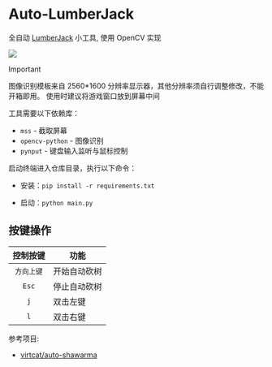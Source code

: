 # Auto-LumberJack

全自动 [LumberJack](https://t.me/gamebot) 小工具, 使用 OpenCV 实现

![](https://i.iij.li/i/20250921/68ced6ff72281.png)

> [!IMPORTANT]
> 图像识别模板来自 2560*1600 分辨率显示器，其他分辨率须自行调整修改，不能开箱即用。
> 使用时建议将游戏窗口放到屏幕中间

工具需要以下依赖库：

- `mss` - 截取屏幕
- `opencv-python` - 图像识别
- `pynput` - 键盘输入监听与鼠标控制

启动终端进入仓库目录，执行以下命令：

- 安装：`pip install -r requirements.txt`

- 启动：`python main.py`

## 按键操作

|  控制按键  | 功能     |
|:------:|--------|
| `方向上键` | 开始自动砍树 |
| `Esc`  | 停止自动砍树 |
|  `j`   | 双击左键   |
|  `l`   | 双击右键   |

参考项目:

- [virtcat/auto-shawarma](https://github.com/virtcat/auto-shawarma)